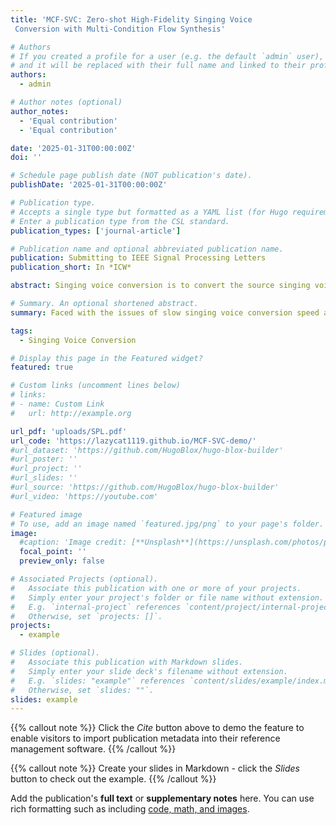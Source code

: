 ```yaml
---
title: 'MCF-SVC: Zero-shot High-Fidelity Singing Voice
 Conversion with Multi-Condition Flow Synthesis'

# Authors
# If you created a profile for a user (e.g. the default `admin` user), write the username (folder name) here
# and it will be replaced with their full name and linked to their profile.
authors:
  - admin

# Author notes (optional)
author_notes:
  - 'Equal contribution'
  - 'Equal contribution'

date: '2025-01-31T00:00:00Z'
doi: ''

# Schedule page publish date (NOT publication's date).
publishDate: '2025-01-31T00:00:00Z'

# Publication type.
# Accepts a single type but formatted as a YAML list (for Hugo requirements).
# Enter a publication type from the CSL standard.
publication_types: ['journal-article']

# Publication name and optional abbreviated publication name.
publication: Submitting to IEEE Signal Processing Letters
publication_short: In *ICW*

abstract: Singing voice conversion is to convert the source singing voice into the target singing voice except for the content.Currently, flow-based models can complete the task of voice conversion, but they struggle to effectively extract latent variables in the more rhythmically rich and emotionally expressive task of singing voice conversion, while also facing issues with low efficiency in voice processing. In this paper, we propose a high-fidelity flow-based model based on multi-condition feature constraints called MCF-SVC, which enhances the capture of voice details by integrating multiple latent attribute encoders. We also use Multi-stream inverse short-time Fourier transform(MS-iSTFT) instead of traditional vocoder to enhance the speed of voice reconstruction. We have compared the synthesized singing voice of our model with those of other competitive models from multiple dimensions, and our proposed model is highly consistent with the current state-of-the-art, with the demo which is available at https://lazycat1119.github.io/MCF-SVC-demo.

# Summary. An optional shortened abstract.
summary: Faced with the issues of slow singing voice conversion speed and low fidelity, we incorporated a HuBERT soft speech representation learning module into the VITS model (a mainstream TTS system). Additionally, we extracted the pitch (fundamental frequency, F0) and emotion of the speech as input conditions for the normalizing flow. We also added an iSTFT - based decoder to accelerate the waveform reconstruction speed.

tags:
  - Singing Voice Conversion

# Display this page in the Featured widget?
featured: true

# Custom links (uncomment lines below)
# links:
# - name: Custom Link
#   url: http://example.org

url_pdf: 'uploads/SPL.pdf'
url_code: 'https://lazycat1119.github.io/MCF-SVC-demo/'
#url_dataset: 'https://github.com/HugoBlox/hugo-blox-builder'
#url_poster: ''
#url_project: ''
#url_slides: ''
#url_source: 'https://github.com/HugoBlox/hugo-blox-builder'
#url_video: 'https://youtube.com'

# Featured image
# To use, add an image named `featured.jpg/png` to your page's folder.
image:
  #caption: 'Image credit: [**Unsplash**](https://unsplash.com/photos/pLCdAaMFLTE)'
  focal_point: ''
  preview_only: false

# Associated Projects (optional).
#   Associate this publication with one or more of your projects.
#   Simply enter your project's folder or file name without extension.
#   E.g. `internal-project` references `content/project/internal-project/index.md`.
#   Otherwise, set `projects: []`.
projects:
  - example

# Slides (optional).
#   Associate this publication with Markdown slides.
#   Simply enter your slide deck's filename without extension.
#   E.g. `slides: "example"` references `content/slides/example/index.md`.
#   Otherwise, set `slides: ""`.
slides: example
---
```


{{% callout note %}}
Click the _Cite_ button above to demo the feature to enable visitors to import publication metadata into their reference management software.
{{% /callout %}}

{{% callout note %}}
Create your slides in Markdown - click the _Slides_ button to check out the example.
{{% /callout %}}

Add the publication's **full text** or **supplementary notes** here. You can use rich formatting such as including [code, math, and images](https://docs.hugoblox.com/content/writing-markdown-latex/).
